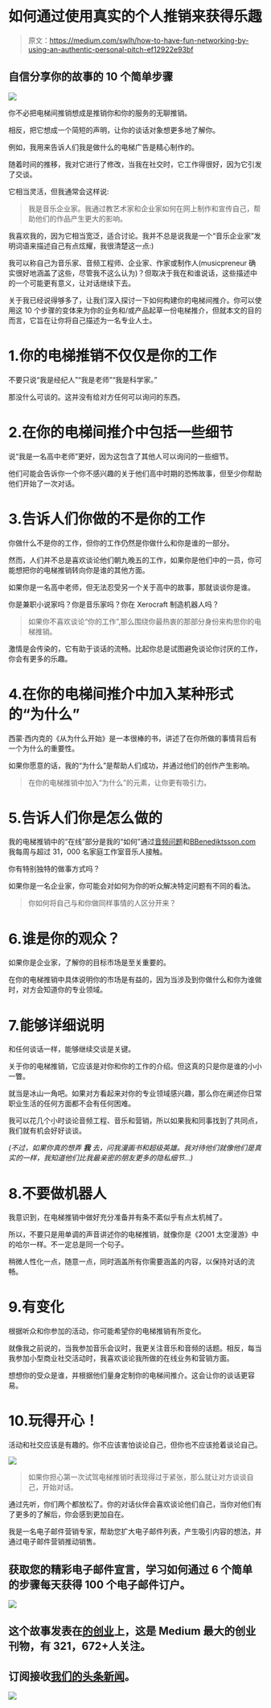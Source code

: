 # 如何通过使用真实的个人推销来获得乐趣

> 原文：<https://medium.com/swlh/how-to-have-fun-networking-by-using-an-authentic-personal-pitch-ef12922e93bf>

## 自信分享你的故事的 10 个简单步骤

![](img/5e13453d3c22e5bdbdb79d2d21521dbc.png)

你不必把电梯间推销想成是推销你和你的服务的无聊推销。

相反，把它想成一个简短的声明，让你的谈话对象想更多地了解你。

例如，我用来告诉人们我是做什么的电梯广告是精心制作的。

随着时间的推移，我对它进行了修改，当我在社交时，它工作得很好，因为它引发了交谈。

它相当灵活，但我通常会这样说:

> 我是音乐企业家。我通过教艺术家和企业家如何在网上制作和宣传自己，帮助他们的作品产生更大的影响。

我喜欢我的，因为它相当宽泛，适合讨论。我并不总是说我是一个“音乐企业家”发明词语来描述自己有点炫耀，我很清楚这一点:)

我可以称自己为音乐家、音频工程师、企业家、作家或制作人(musicpreneur 确实很好地涵盖了这些，尽管我不这么认为)？但取决于我在和谁说话，这些描述中的一个可能更有意义，让对话继续下去。

关于我已经说得够多了，让我们深入探讨一下如何构建你的电梯间推介。你可以使用这 10 个步骤的变体来为你的业务和/或产品起草一份电梯推介，但就本文的目的而言，它旨在让你将自己描述为一名专业人士。

# 1.你的电梯推销不仅仅是你的工作

不要只说“我是经纪人”“我是老师”“我是科学家。”

那没什么可谈的。这并没有给对方任何可以询问的东西。

# 2.在你的电梯间推介中包括一些细节

说“我是一名高中老师”更好，因为这包含了其他人可以询问的一些细节。

他们可能会告诉你一个你不感兴趣的关于他们高中时期的恐怖故事，但至少你帮助他们开始了一次对话。

# 3.告诉人们你做的不是你的工作

你做什么不是你的工作，但你的工作仍然是你做什么和你是谁的一部分。

然而，人们并不总是喜欢谈论他们朝九晚五的工作，如果你是他们中的一员，你可能想把你的电梯推销转向你是谁的其他方面。

如果你是一名高中老师，但无法忍受另一个关于高中的故事，那就谈谈你是谁。

你是兼职小说家吗？你是音乐家吗？你在 Xerocraft 制造机器人吗？

> 如果你不喜欢谈论“你的工作”,那么围绕你最热衷的那部分身份来构思你的电梯推销。

激情是会传染的，它有助于谈话的流畅。比起你总是试图避免谈论你讨厌的工作，你会有更多的乐趣。

# 4.在你的电梯间推介中加入某种形式的“为什么”

西蒙·西内克的《从为什么开始》是一本很棒的书，讲述了在你所做的事情背后有一个为什么的重要性。

如果你愿意的话，我的“为什么”是帮助人们成功，并通过他们的创作产生影响。

> 在你的电梯推销中加入“为什么”的元素，让你更有吸引力。

# 5.告诉人们你是怎么做的

我的电梯推销中的“在线”部分是我的“如何”通过[音频问题](http://www.audio-issues.com/)和[BBenediktsson.com](http://www.BBenediktsson.com)我每周与超过 31，000 名家庭工作室音乐人接触。

你有特别独特的做事方式吗？

如果你是一名企业家，你可能会对如何为你的听众解决特定问题有不同的看法。

> 你如何将自己与和你做同样事情的人区分开来？

# 6.谁是你的观众？

如果你是企业家，了解你的目标市场是至关重要的。

在你的电梯推销中具体说明你的市场是有益的，因为当涉及到你做什么和你为谁做时，对方会知道你的专业领域。

# 7.能够详细说明

和任何谈话一样，能够继续交谈是关键。

关于你的电梯推销，它应该是对你和你的工作的介绍。但这真的只是你是谁的小小一瞥。

就当是冰山一角吧。如果对方看起来对你的专业领域感兴趣，那么你在阐述你日常职业生活的任何方面都不会有任何困难。

我可以花几个小时谈论音频工程、音乐和营销，所以如果我和同事找到了共同点，我们就有机会好好谈谈。

*(不过，如果你真的想弄* ***我*** *去，问我漫画书和超级英雄。我对待他们就像他们是真实的一样，我知道他们比我最亲密的朋友更多的隐私细节…)*

# 8.不要做机器人

我意识到，在电梯推销中做好充分准备并有条不紊似乎有点太机械了。

所以，不要只是用单调的声音讲述你的电梯推销，就像你是《2001 太空漫游》中的哈尔一样。不一定总是同一个句子。

稍微人性化一点，随意一点，同时涵盖所有你需要涵盖的内容，以保持对话的流畅。

# 9.有变化

根据听众和你参加的活动，你可能希望你的电梯推销有所变化。

就像我之前说的，当我参加音乐会议时，我更关注音乐和音频的话题。相反，每当我参加小型商业社交活动时，我喜欢谈论我所做的在线业务和营销方面。

想想你的受众是谁，并根据他们量身定制你的电梯间推介。这会让你的谈话更容易。

# 10.玩得开心！

活动和社交应该是有趣的。你不应该害怕谈论自己，但你也不应该抢着谈论自己。

![](img/5270dcfefa92ca69d61e647f04204247.png)

> 如果你担心第一次试驾电梯推销时表现得过于紧张，那么就让对方谈谈自己，开始对话。

通过先听，你们两个都放松了。你的对话伙伴会喜欢谈论他们自己，当你对他们有了更多的了解后，你会感到更加自在。

我是一名电子邮件营销专家，帮助您扩大电子邮件列表，产生吸引内容的想法，并通过电子邮件营销推动销售。

## 获取您的精彩电子邮件宣言，学习如何通过 6 个简单的步骤每天获得 100 个电子邮件订户。

[![](img/308a8d84fb9b2fab43d66c117fcc4bb4.png)](https://medium.com/swlh)

## 这个故事发表在[的创业](https://medium.com/swlh)上，这是 Medium 最大的创业刊物，有 321，672+人关注。

## 订阅接收[我们的头条新闻](http://growthsupply.com/the-startup-newsletter/)。

[![](img/b0164736ea17a63403e660de5dedf91a.png)](https://medium.com/swlh)